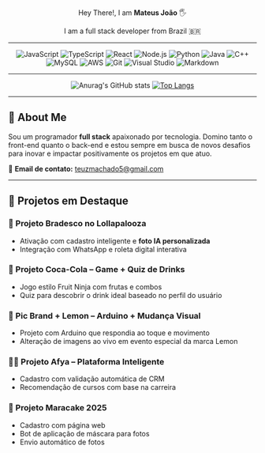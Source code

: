 <div align="center">

 Hey There!, I am **Mateus João** 🖐️



 I am a full stack developer from Brazil 🇧🇷 

---

</div>

<div align="center">
  
![JavaScript](https://img.shields.io/badge/JAVASCRIPT-F7DF1E?style=for-the-badge&logo=javascript&logoColor=black)
![TypeScript](https://img.shields.io/badge/TYPESCRIPT-007ACC?style=for-the-badge&logo=typescript&logoColor=white)
![React](https://img.shields.io/badge/REACT-20232A?style=for-the-badge&logo=react&logoColor=61DAFB)
![Node.js](https://img.shields.io/badge/NODE.JS-339933?style=for-the-badge&logo=nodedotjs&logoColor=white)
![Python](https://img.shields.io/badge/PYTHON-14354C?style=for-the-badge&logo=python&logoColor=white)
![Java](https://img.shields.io/badge/JAVA-ED8B00?style=for-the-badge&logo=openjdk&logoColor=white)
![C++](https://img.shields.io/badge/C%2B%2B-00599C?style=for-the-badge&logo=c%2B%2B&logoColor=white)
![MySQL](https://img.shields.io/badge/MYSQL-00000F?style=for-the-badge&logo=mysql&logoColor=white)
![AWS](https://img.shields.io/badge/AWS-232F3E?style=for-the-badge&logo=amazonaws&logoColor=white)
![Git](https://img.shields.io/badge/GIT-E44C30?style=for-the-badge&logo=git&logoColor=white)
![Visual Studio](https://img.shields.io/badge/VISUAL%20STUDIO-5C2D91?style=for-the-badge&logo=visualstudio&logoColor=white)
![Markdown](https://img.shields.io/badge/MARKDOWN-000000?style=for-the-badge&logo=markdown&logoColor=white)

</div>

---

<div align="center">
  
![Anurag's GitHub stats](https://github-readme-stats.vercel.app/api?username=silvatet&show_icons=true&theme=shadow_blue)
[![Top Langs](https://github-readme-stats.vercel.app/api/top-langs/?username=silvatet&layout=compact)](https://github.com/anuraghazra/github-readme-stats)

</div>

---



## 🧩 About Me

Sou um programador **full stack** apaixonado por tecnologia. Domino tanto o front-end quanto o back-end e estou sempre em busca de novos desafios para inovar e impactar positivamente os projetos em que atuo.

📧 **Email de contato:** teuzmachado5@gmail.com

---

## 🚀 Projetos em Destaque

### 🔴 Projeto Bradesco no Lollapalooza
- Ativação com cadastro inteligente e **foto IA personalizada**
- Integração com WhatsApp e roleta digital interativa

### 🥤 Projeto Coca-Cola – Game + Quiz de Drinks
- Jogo estilo Fruit Ninja com frutas e combos
- Quiz para descobrir o drink ideal baseado no perfil do usuário

### 🍋 Pic Brand + Lemon – Arduino + Mudança Visual
- Projeto com Arduino que respondia ao toque e movimento
- Alteração de imagens ao vivo em evento especial da marca Lemon

### 👨‍⚕️ Projeto Afya – Plataforma Inteligente
- Cadastro com validação automática de CRM
- Recomendação de cursos com base na carreira

### 🍰 Projeto Maracake 2025
- Cadastro com página web
- Bot de aplicação de máscara para fotos
- Envio automático de fotos
